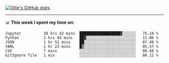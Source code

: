 <!--
**icedpanda/icedpanda** is a ✨ _special_ ✨ repository because its `README.md` (this file) appears on your GitHub profile.

Here are some ideas to get you started:

- 🔭 I’m currently working on ...
- 🌱 I’m currently learning ...
- 👯 I’m looking to collaborate on ...
- 🤔 I’m looking for help with ...
- 💬 Ask me about ...
- 📫 How to reach me: ...
- 😄 Pronouns: ...
- ⚡ Fun fact: ...
-->
[![Ollie's GitHub stats](https://github-readme-stats-icedpanda.vercel.app/api?username=icedpanda&count_private=true&show_icons=true)](https://github.com/icedpanda)

---
📊 **This week I spent my time on:**
<!--START_SECTION:waka-->

```text
Jupyter          18 hrs 42 mins  ██████████████████▓░░░░░░   75.19 %
Python           2 hrs 45 mins   ██▓░░░░░░░░░░░░░░░░░░░░░░   11.06 %
JSON             1 hr 51 mins    ██░░░░░░░░░░░░░░░░░░░░░░░   07.49 %
YAML             1 hr 23 mins    █▒░░░░░░░░░░░░░░░░░░░░░░░   05.57 %
CSV              7 mins          ░░░░░░░░░░░░░░░░░░░░░░░░░   00.48 %
GitIgnore file   1 min           ░░░░░░░░░░░░░░░░░░░░░░░░░   00.12 %
```

<!--END_SECTION:waka-->
